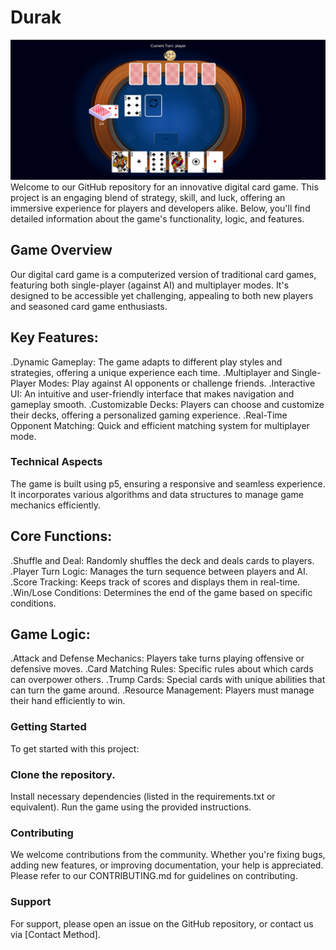 # Durak
![Durak](https://github.com/Harut20024/Durak-/blob/main/Images/screen.png)
Welcome to our GitHub repository for an innovative digital card game. This project is an engaging blend of strategy, skill, and luck, offering an immersive experience for players and developers alike. Below, you'll find detailed information about the game's functionality, logic, and features.

## Game Overview
Our digital card game is a computerized version of traditional card games, featuring both single-player (against AI) and multiplayer modes. It's designed to be accessible yet challenging, appealing to both new players and seasoned card game enthusiasts.

## Key Features:
.Dynamic Gameplay: The game adapts to different play styles and strategies, offering a unique experience each time.
.Multiplayer and Single-Player Modes: Play against AI opponents or challenge friends.
.Interactive UI: An intuitive and user-friendly interface that makes navigation and gameplay smooth.
.Customizable Decks: Players can choose and customize their decks, offering a personalized gaming experience.
.Real-Time Opponent Matching: Quick and efficient matching system for multiplayer mode.
### Technical Aspects
The game is built using p5, ensuring a responsive and seamless experience. It incorporates various algorithms and data structures to manage game mechanics efficiently.

## Core Functions:
.Shuffle and Deal: Randomly shuffles the deck and deals cards to players.
.Player Turn Logic: Manages the turn sequence between players and AI.
.Score Tracking: Keeps track of scores and displays them in real-time.
.Win/Lose Conditions: Determines the end of the game based on specific conditions.
## Game Logic:
.Attack and Defense Mechanics: Players take turns playing offensive or defensive moves.
.Card Matching Rules: Specific rules about which cards can overpower others.
.Trump Cards: Special cards with unique abilities that can turn the game around.
.Resource Management: Players must manage their hand efficiently to win.
### Getting Started
To get started with this project:

### Clone the repository.
Install necessary dependencies (listed in the requirements.txt or equivalent).
Run the game using the provided instructions.
### Contributing
We welcome contributions from the community. Whether you're fixing bugs, adding new features, or improving documentation, your help is appreciated. Please refer to our CONTRIBUTING.md for guidelines on contributing.

### Support
For support, please open an issue on the GitHub repository, or contact us via [Contact Method].

